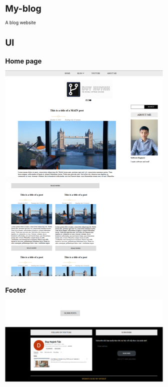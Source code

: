 # My-blog
A blog website

# UI
## Home page
![Login1](assets/readme/homepage1.png)

![Login1](assets/readme/homepage2.png)

## Footer
![Login1](assets/readme/footer.png)



